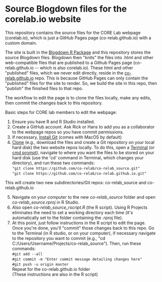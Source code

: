 # Source Blogdown files for the corelab.io website
This repository contains the source files for the CORE Lab webpage (corelab.io), which is just a GitHub Pages page (co-relab.github.io) with a custom domain.

The site is built in the [Blogdown R Package](https://bookdown.org/yihui/blogdown/) and this repository stores the source Blogdown files. Blogdown then "knits" the files into .html and other web-compatible files that are published to a Github Pages page (co-relab.github.io -- which is also corelab.io). These html and other "published" files, which we never edit directly, reside in the [co-relab.github.io](https://github.com/co-relab/co-relab.github.io) repo.
This is because GitHub Pages can only contain the "published" files for the site to render. So, we build the site in this repo, then "publish" the finished files to that repo.

The workflow to edit the page is to clone the files locally, make any edits, then commit the changes back to this repository. 

Basic steps for CORE lab members to edit the webpage:  

1. Ensure you have R and R Studio installed.  
2. Create a GitHub account. Ask Rick or Hans to add you as a collaborator to the webpage repos so you have commit permissions.  
3. If necessary, [Install Git](https://help.github.com/articles/set-up-git/) (comes with MacOS by default)  
4. [Clone](https://help.github.com/articles/cloning-a-repository/) (e.g., download the files and create a Git repository on your local hard disk) the two website repos locally. To do this, open a [Terminal](http://blog.teamtreehouse.com/introduction-to-the-mac-os-x-command-line) (or [cmd prompt](https://www.howtogeek.com/235101/10-ways-to-open-the-command-prompt-in-windows-10/)), navigate to where you want the files to be stored on your hard disk (use the 'cd' command in Terminal, which changes your directory), and run these two commands:  
`"git clone https://github.com/co-relab/co-relab_source.git"`  
`"git clone https://github.com/co-relab/co-relab.github.io.git"`

This will create two new subdirectories/Git repos: co-relab_source and co-relab.github.io

5. Navigate on your computer to the new *co-relab_source* folder and open *co-relab_source.rproj* in R Studio. 
6. Also open *co-relab_source_rscript.R* (the R script). Using R Projects eliminates the need to set a working directory each time (it's automatically set to the folder containing the .rproj file).
7. At this point, just follow instructions in the R script to edit the page. Once you're done, you'll "commit" those changes back to this repo. Go to the Terminal (in R studio, or on your computer), if necessary navigate to the repository you want to commit (e.g., "cd C:/Users/Username/Projects/co-relab_source"). Then, run these commands:  
`#git add --all`  
`#git commit -m "Enter commit message detailing changes here"`  
`#git push -u origin master`  
Repeat for the co-relab.github.io folder  
(These instructions are also in the R script)